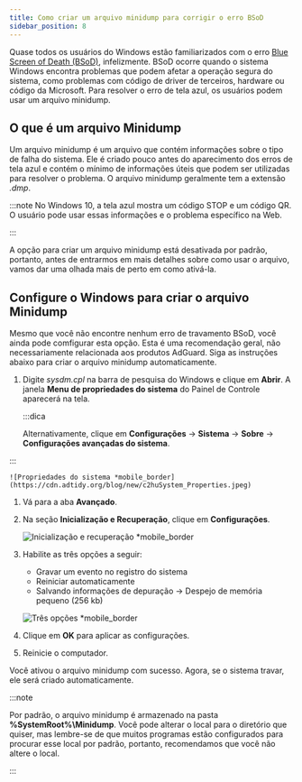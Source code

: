 ```yaml
---
title: Como criar um arquivo minidump para corrigir o erro BSoD
sidebar_position: 8
---
```


Quase todos os usuários do Windows estão familiarizados com o erro [Blue Screen of Death (BSoD)](https://en.wikipedia.org/wiki/Blue_screen_of_death), infelizmente. BSoD ocorre quando o sistema Windows encontra problemas que podem afetar a operação segura do sistema, como problemas com código de driver de terceiros, hardware ou código da Microsoft. Para resolver o erro de tela azul, os usuários podem usar um arquivo minidump.

## O que é um arquivo Minidump

Um arquivo minidump é um arquivo que contém informações sobre o tipo de falha do sistema. Ele é criado pouco antes do aparecimento dos erros de tela azul e contém o mínimo de informações úteis que podem ser utilizadas para resolver o problema. O arquivo minidump geralmente tem a extensão *.dmp*.

:::note
No Windows 10, a tela azul mostra um código STOP e um código QR. O usuário pode usar essas informações e o problema específico na Web.

:::

A opção para criar um arquivo minidump está desativada por padrão, portanto, antes de entrarmos em mais detalhes sobre como usar o arquivo, vamos dar uma olhada mais de perto em como ativá-la.

## Configure o Windows para criar o arquivo Minidump

Mesmo que você não encontre nenhum erro de travamento BSoD, você ainda pode comfigurar esta opção. Esta é uma recomendação geral, não necessariamente relacionada aos produtos AdGuard. Siga as instruções abaixo para criar o arquivo minidump automaticamente.

 1. Digite *sysdm.cpl* na barra de pesquisa do Windows e clique em **Abrir**. A janela **Menu de propriedades do sistema** do Painel de Controle aparecerá na tela.

    :::dica

    Alternativamente, clique em **Configurações** →  **Sistema** →  **Sobre** →  **Configurações avançadas do sistema**.


:::

    ![Propriedades do sistema *mobile_border](https://cdn.adtidy.org/blog/new/c2huSystem_Properties.jpeg)

 1. Vá para a aba **Avançado**.
 1. Na seção **Inicialização e Recuperação**, clique em **Configurações**.

    ![Inicialização e recuperação *mobile_border](https://cdn.adtidy.org/blog/new/1dmybiStartup_and_Recovery.png)

 1. Habilite as três opções a seguir:

    - Gravar um evento no registro do sistema
    - Reiniciar automaticamente
    - Salvando informações de depuração → Despejo de memória pequeno (256 kb)

    ![Três opções *mobile_border](https://cdn.adtidy.org/blog/new/nmr4eThree_options.png)

 1. Clique em **OK** para aplicar as configurações.
 1. Reinicie o computador.

Você ativou o arquivo minidump com sucesso. Agora, se o sistema travar, ele será criado automaticamente.

:::note

Por padrão, o arquivo minidump é armazenado na pasta **%SystemRoot%\Minidump**. Você pode alterar o local para o diretório que quiser, mas lembre-se de que muitos programas estão configurados para procurar esse local por padrão, portanto, recomendamos que você não altere o local.

:::
